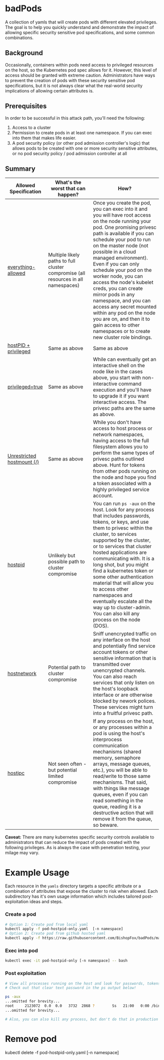 # badPods

A collection of yamls that will create pods with different elevated privileges. The goal is to help you quickly understand and demonstrate the impact of allowing specific security sensitive pod specifications, and some common combinations.

## Background
Occasionally, containers within pods need access to privileged resources on the host, so the Kubernetes pod spec allows for it. However, this level of access should be granted with extreme caution. Administrators have ways to prevent the creation of pods with these security sensitive pod specifications, but it is not always clear what the real-world security implications of allowing certain attributes is. 

## Prerequisites
In order to be successful in this attack path, you'll need the following: 

1. Access to a cluster 
1. Permission to create pods in at least one namespace. If you can exec into them that makes life easier.  
1. A pod security policy (or other pod admission controller's logic) that allows pods to be created with one or more security sensitive attributes, or no pod security policy / pod admission controller at all


## Summary

Allowed Specification | What's the worst that can happen? | How?
-- | -- | -- 
[everything-allowed](yaml/everything-allowed/README.md) | Multiple likely paths to full cluster compromise (all resources in all namespaces) <img width=800/>| Once you create the pod, you can exec into it and you will have root access on the node running your pod. One promising privesc path is available if you can schedule your pod to run on the master node (not possible in a cloud managed environment). Even if you can only schedule your pod on the worker node, you can access the node's kubelet creds, you can create mirror pods in any namespace, and you can access any secret mounted within any pod on the node you are on, and then it to gain access to other namespaces or to create new cluster role bindings. 
[hostPID + privileged](yaml/priv-and-hostpid/README.md) |  Same as above | Same as above 
[privileged=true](yaml/priv-only/README.md) | Same as above | While can eventually get an interactive shell on the node like in the cases above, you start with non-interactive command execution and you'll have to upgrade it if you want interactive access. The privesc paths are the same as above.
[Unrestricted hostmount (/)](yaml/hostpath-only/README.md) | Same as above | While you don't have access to host process or network namespaces, having access to the full filesystem allows you to perform the same types of privesc paths outlined above. Hunt for tokens from other pods running on the node and hope you find a token associated with a highly privileged service account.
[hostpid](yaml/hostpid-only/README.md) | Unlikely but possible path to cluster compromise <br> | You can run `ps -aux` on the host. Look for any process that includes passwords, tokens, or keys, and use them to privesc within the cluster, to services supported by the cluster, or to services that cluster hosted applications are communicating with. It is a long shot, but you might find a kubernetes token or some other authentication material that will allow you to access other namespaces and eventually escalate all the way up to cluster-admin.   You can also kill any process on the node (DOS).  
[hostnetwork](yaml/hostnetwork-only/README.md) | Potential path to cluster compromise | Sniff unencrypted traffic on any interface on the host and potentially find service account tokens or other sensitive information that is transmitted over unencrypted channels. <br> You can also reach services that only listen on the host's loopback interface or are otherwise blocked by nework polices. These services might turn into a fruitful privesc path. 
[hostipc](yaml/hostipc-only/README.md) | Not seen often - but potential limited compromise |  If any process on the host, or any processes within a pod is using the host's interprocess communication mechanisms (shared memory, semaphore arrays, message queues, etc.), you will be able to read/write to those same mechanisms. That said, with things like message queues, even if you can read something in the queue, reading it is a destructive action that will remove it from the queue, so beware. 


**Caveat:** There are many kubernetes specific security controls available to administrators that can reduce the impact of pods created with the following privileges. As is always the case with penetration testing, your milage may vary.


# Example Usage
 Each resource in the `yamls` directory targets a specific attribute or a combination of attributes that expose the cluster to risk when allowed. Each subdirectory has it's own usage information which includes tailored post-exploitation ideas and steps.  

### Create a pod
```bash
# Option 1: Create pod from local yaml 
kubectl apply -f pod-hostpid-only.yaml  [-n namespace] 
# Option 2: Create pod from github hosted yaml
kubectl apply -f https://raw.githubusercontent.com/BishopFox/badPods/main/yaml/pod-hostpid-only.yaml [-n namespace] 
```

### Exec into pod 
```bash 
kubectl exec -it pod-hostpid-only [-n namespace] -- bash
```
### Post exploitation
```bash
# View all processes running on the host and look for passwords, tokens, keys, etc. 
# Check out that clear text password in the ps output below! 

ps -aux
...omitted for brevity...
root     2123072  0.0  0.0   3732  2868 ?        Ss   21:00   0:00 /bin/bash -c while true; do ./my-program --grafana-uername=admin --grafana-password=admin; sleep 10;done
...omitted for brevity...

# Also, you can also kill any process, but don't do that in production :)
```
# Remove pod
kubectl  delete -f pod-hostpid-only.yaml [-n namespace]